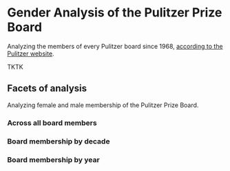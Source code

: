 
# Gender Analysis of the Pulitzer Prize Board

Analyzing the members of every Pulitzer board since 1968, [according to the Pulitzer website](http://www.pulitzer.org/board/1968).

TKTK


## Facets of analysis

Analyzing female and male membership of the Pulitzer Prize Board.

### Across all board members


### Board membership by decade


### Board membership by year
